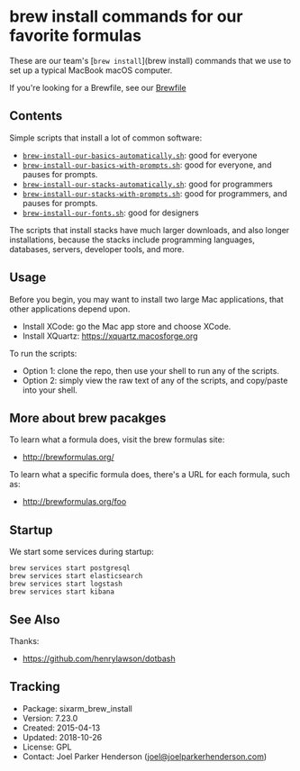 # brew install commands for our favorite formulas

These are our team's [`brew install`](brew install) commands that we use to set up a typical MacBook macOS computer.

If you're looking for a Brewfile, see our [Brewfile](https://github.com/sixarm/sixarm_brew_brewfile)


## Contents

Simple scripts that install a lot of common software:

  * [`brew-install-our-basics-automatically.sh`](brew-install-our-basics-automatically.sh): good for everyone
  * [`brew-install-our-basics-with-prompts.sh`](brew-install-our-basics-with-prompts.sh): good for everyone, and pauses for prompts.
  * [`brew-install-our-stacks-automatically.sh`](brew-install-our-stacks-automatically.sh): good for programmers
  * [`brew-install-our-stacks-with-prompts.sh`](brew-install-our-stacks-with-prompts.sh): good for programmers, and pauses for prompts.
  * [`brew-install-our-fonts.sh`](brew-install-our-fonts.sh): good for designers

The scripts that install stacks have much larger downloads, and also longer installations, because the stacks include programming languages, databases, servers, developer tools, and more.

## Usage

Before you begin, you may want to install two large Mac applications, that other applications depend upon.

  * Install XCode: go the Mac app store and choose XCode.
  * Install XQuartz: https://xquartz.macosforge.org

To run the scripts:

  * Option 1: clone the repo, then use your shell to run any of the scripts.
  * Option 2: simply view the raw text of any of the scripts, and copy/paste into your shell.

## More about brew pacakges

To learn what a formula does, visit the brew formulas site:

  * http://brewformulas.org/

To learn what a specific formula does, there's a URL for each formula, such as:

  * http://brewformulas.org/foo


## Startup

We start some services during startup:

    brew services start postgresql
    brew services start elasticsearch
    brew services start logstash
    brew services start kibana


## See Also

Thanks:

* https://github.com/henrylawson/dotbash


## Tracking

  * Package: sixarm_brew_install
  * Version: 7.23.0
  * Created: 2015-04-13
  * Updated: 2018-10-26
  * License: GPL
  * Contact: Joel Parker Henderson (joel@joelparkerhenderson.com)
